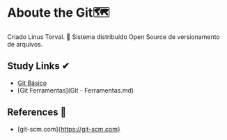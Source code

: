# Aboute the Git:world_map:

Criado Linus Torval. 👏
Sistema distribuído Open Source de versionamento de arquivos. 

## Study Links ✔

- [Git Básico](Git.md)
- [Git Ferramentas](Git - Ferramentas.md)

## References 👀

- [git-scm.com]{https://git-scm.com}

